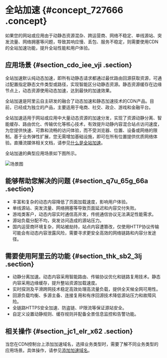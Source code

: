 # 全站加速 {#concept_727666 .concept}

如果您的网站或应用由于动静态资源混杂、跨运营商、网络不稳定、单线源站、突发流量、网络拥塞等问题，导致其响应慢、丢包、服务不稳定，则需要使用CDN的全站加速功能，提升全站性能和用户体验。

## 应用场景 {#section_cdo_iee_vji .section}

全站加速默认纯动态加速，即所有动静态请求都通过最优路由回源获取资源，可通过配置指定静态文件类型或路径，实现智能区分动静态资源。静态资源缓存在边缘节点上，动态资源使用动态加速，达到最快的加速效果。

全站加速是阿里云自主研发的融合了动态加速和静态加速技术的CDN产品。目前，已经成为独立的产品，主要适用于电商、社交、政企、游戏和金融平台。

全站加速适用于网站或应用中大量动态资源的加速分发，实现了资源动静分离、智能缓存、路由优化、传输优化等核心技术，有效提升动静内容混合站点访问速度，为您提供快速、可靠和流畅的访问体验，而不受浏览器、位置、设备或网络的限制。基于业务弹性扩展，您无需增加基础设施，即可在所有位置提供优质网络体验。直播流媒体相关文档，请参见[什么是全站加速](../../../../intl.zh-CN/产品简介/什么是全站加速.md#)。

全站加速的典型应用场景如下图所示。

![场景图](http://static-aliyun-doc.oss-cn-hangzhou.aliyuncs.com/assets/img/5101/15659234956003_zh-CN.jpg)

## 能够帮助您解决的问题 {#section_q7u_65g_66a .section}

-   丰富和复杂的动态内容降低了页面加载速度，影响用户体验。
-   单线源站、突发流量、网络拥塞等导致页面延迟和内容交付失败。
-   游戏类客户，动态内容实时通信高并发，传统通信协议无法满足性能需求。
-   源站负载分配不均，突发访问造成的源站压力。
-   国内运营商环境复杂，网站被劫持，站点内容遭篡改，仅使用HTTP协议传输可能会有动态内容泄露风险，需要寻求更安全高效的网络链路和内容分发途径。

## 需要使用阿里云的功能 {#section_thk_sb2_3lj .section}

-   动静分离加速。动态内容采用智能路由、传输协议优化和链路复用技术。静态内容采用边缘缓存，提升整站资源加载速度。
-   实时探测及平滑跨网技术稳定高效处理高流量负载，提供全天候全网可用性。
-   回源负载均衡、多源主备、连接复用和有序回源技术降低源站压力和故障风险。
-   全链路HTTPS安全加速、防盗链、IP限流等保证源站安全。
-   自定义设置动静规则、缓存规则并配备全景信息监控和告警功能。

## 相关操作 {#section_jc1_elr_x62 .section}

当您在CDN控制台上添加加速域名，选择业务类型时，需要了解不同业务类型的应用场景。具体操作，请参见[添加加速域名](../../../../intl.zh-CN/快速入门/添加加速域名.md#)。

